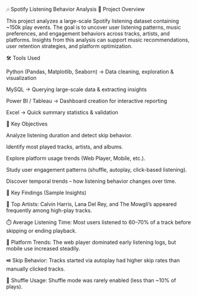 🎶 Spotify Listening Behavior Analysis
📌 Project Overview

This project analyzes a large-scale Spotify listening dataset containing ~150k play events. The goal is to uncover user listening patterns, music preferences, and engagement behaviors across tracks, artists, and platforms. Insights from this analysis can support music recommendations, user retention strategies, and platform optimization.

🛠️ Tools Used

Python (Pandas, Matplotlib, Seaborn) → Data cleaning, exploration & visualization

MySQL → Querying large-scale data & extracting insights

Power BI / Tableau → Dashboard creation for interactive reporting

Excel → Quick summary statistics & validation

🎯 Key Objectives

Analyze listening duration and detect skip behavior.

Identify most played tracks, artists, and albums.

Explore platform usage trends (Web Player, Mobile, etc.).

Study user engagement patterns (shuffle, autoplay, click-based listening).

Discover temporal trends – how listening behavior changes over time.

🔑 Key Findings (Sample Insights)

🎵 Top Artists: Calvin Harris, Lana Del Rey, and The Mowgli’s appeared frequently among high-play tracks.

⏱️ Average Listening Time: Most users listened to 60–70% of a track before skipping or ending playback.

📱 Platform Trends: The web player dominated early listening logs, but mobile use increased steadily.

⏯️ Skip Behavior: Tracks started via autoplay had higher skip rates than manually clicked tracks.

🔄 Shuffle Usage: Shuffle mode was rarely enabled (less than ~10% of plays).
